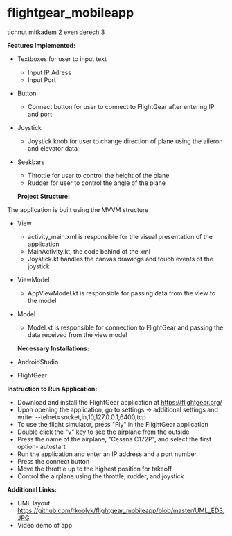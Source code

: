 # flightgear_mobileapp
tichnut mitkadem 2 even derech 3

**Features Implemented:**
* Textboxes for user to input text
  * Input IP Adress
  * Input Port 
* Button
  * Connect button for user to connect to FlightGear after entering IP and port
* Joystick 
  * Joystick knob for user to change direction of plane using the aileron and elevator data 
* Seekbars
  * Throttle for user to control the height of the plane 
  * Rudder for user to control the angle of the plane 
  
  **Project Structure:**

 The application is built using the MVVM structure 
 * View
   *  activity_main.xml is responsible for the visual presentation of the application 
   *  MainActivity.kt, the code behind of the xml
   * Joystick.kt handles the canvas drawings and touch events of the joystick
 * ViewModel
   *  AppViewModel.kt is responsible for passing data from the view to the model  
 * Model
   *  Model.kt is responsible for connection to FlightGear and passing the data received from the view model 
   
   **Necessary Installations:**
* AndroidStudio 
* FlightGear

**Instruction to Run Application:**
* Download and install the FlightGear application at https://flightgear.org/
* Upon opening the application, go to settings -> additional settings and write:
--telnet=socket,in,10,127.0.0.1,6400,tcp
* To use the flight simulator, press "Fly" in the FlightGear application 
* Double click the "v" key to see the airplane from the outside 
* Press the name of the airplane, "Cessna C172P", and select the first option- autostart
* Run the application and enter an IP address and a port number  
* Press the connect button
* Move the throttle up to the highest position for takeoff 
* Control the airplane using the throttle, rudder, and joystick 

**Additional Links:**
* UML layout https://github.com/rkoolyk/flightgear_mobileapp/blob/master/UML_ED3.JPG
* Video demo of app 
